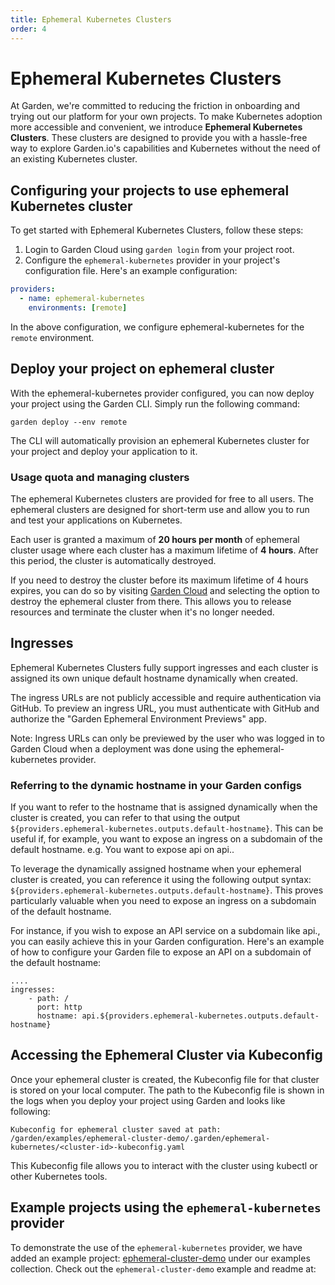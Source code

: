 ```yaml
---
title: Ephemeral Kubernetes Clusters
order: 4
---
```


# Ephemeral Kubernetes Clusters

At Garden, we're committed to reducing the friction in onboarding and trying out our platform for your own projects. To make Kubernetes adoption more accessible and convenient, we introduce **Ephemeral Kubernetes Clusters**. These clusters are designed to provide you with a hassle-free way to explore Garden.io's capabilities and Kubernetes without the need of an existing Kubernetes cluster.

## Configuring your projects to use ephemeral Kubernetes cluster

To get started with Ephemeral Kubernetes Clusters, follow these steps:

1. Login to Garden Cloud using `garden login` from your project root.
2. Configure the `ephemeral-kubernetes` provider in your project's configuration file. Here's an example configuration:

```yaml
providers:
  - name: ephemeral-kubernetes
    environments: [remote]

```
In the above configuration, we configure ephemeral-kubernetes for the `remote` environment.

## Deploy your project on ephemeral cluster

With the ephemeral-kubernetes provider configured, you can now deploy your project using the Garden CLI. Simply run the following command:

```
garden deploy --env remote
```

The CLI will automatically provision an ephemeral Kubernetes cluster for your project and deploy your application to it.

### Usage quota and managing clusters

The ephemeral Kubernetes clusters are provided for free to all users. The ephemeral clusters are designed for short-term use and allow you to run and test your applications on Kubernetes.

Each user is granted a maximum of **20 hours per month** of ephemeral cluster usage where each cluster has a maximum lifetime of **4 hours**. After this period, the cluster is automatically destroyed.

If you need to destroy the cluster before its maximum lifetime of 4 hours expires, you can do so by visiting [Garden Cloud](https://app.garden.io) and selecting the option to destroy the ephemeral cluster from there. This allows you to release resources and terminate the cluster when it's no longer needed.

## Ingresses

Ephemeral Kubernetes Clusters fully support ingresses and each cluster is assigned its own unique default hostname dynamically when created.

The ingress URLs are not publicly accessible and require authentication via GitHub. To preview an ingress URL, you must authenticate with GitHub and authorize the "Garden Ephemeral Environment Previews" app.


Note: Ingress URLs can only be previewed by the user who was logged in to Garden Cloud when a deployment was done using the ephemeral-kubernetes provider.

### Referring to the dynamic hostname in your Garden configs

If you want to refer to the hostname that is assigned dynamically when the cluster is created, you can refer to that using the output `${providers.ephemeral-kubernetes.outputs.default-hostname}`. This can be useful if, for example, you want to expose an ingress on a subdomain of the default hostname. e.g. You want to expose api on api.<default-hostname>.

To leverage the dynamically assigned hostname when your ephemeral cluster is created, you can reference it using the following output syntax: `${providers.ephemeral-kubernetes.outputs.default-hostname}`. This proves particularly valuable when you need to expose an ingress on a subdomain of the default hostname.

For instance, if you wish to expose an API service on a subdomain like api.<default-hostname>, you can easily achieve this in your Garden configuration. Here's an example of how to configure your Garden file to expose an API on a subdomain of the default hostname:

```
....
ingresses:
    - path: /
      port: http
      hostname: api.${providers.ephemeral-kubernetes.outputs.default-hostname}
```

## Accessing the Ephemeral Cluster via Kubeconfig

Once your ephemeral cluster is created, the Kubeconfig file for that cluster is stored on your local computer. The path to the Kubeconfig file is shown in the logs when you deploy your project using Garden and looks like following:
```
Kubeconfig for ephemeral cluster saved at path: /garden/examples/ephemeral-cluster-demo/.garden/ephemeral-kubernetes/<cluster-id>-kubeconfig.yaml
```

This Kubeconfig file allows you to interact with the cluster using kubectl or other Kubernetes tools.

## Example projects using the `ephemeral-kubernetes` provider

To demonstrate the use of the `ephemeral-kubernetes` provider, we have added an example project: [ephemeral-cluster-demo](https://github.com/garden-io/garden/tree/main/examples) under our examples collection. Check out the `ephemeral-cluster-demo` example and readme at:
<!-- todo add example link once example is merged: https://github.com/garden-io/garden/tree/main/examples/ephemeral-cluster-demo -->


